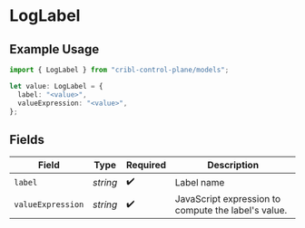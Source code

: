 # LogLabel

## Example Usage

```typescript
import { LogLabel } from "cribl-control-plane/models";

let value: LogLabel = {
  label: "<value>",
  valueExpression: "<value>",
};
```

## Fields

| Field                                               | Type                                                | Required                                            | Description                                         |
| --------------------------------------------------- | --------------------------------------------------- | --------------------------------------------------- | --------------------------------------------------- |
| `label`                                             | *string*                                            | :heavy_check_mark:                                  | Label name                                          |
| `valueExpression`                                   | *string*                                            | :heavy_check_mark:                                  | JavaScript expression to compute the label's value. |